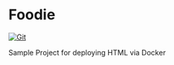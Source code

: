 # Foodie

[![Git](https://app.soluble.cloud/api/v1/public/badges/3adf867f-6811-459c-81f7-bed53a5111de.svg?orgId=666444378491)](https://app.soluble.cloud/repos/details/github.com/ayoinc/foodie?orgId=666444378491)  

Sample Project for deploying HTML via Docker
